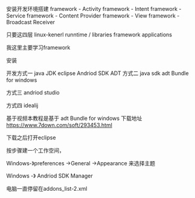 安装开发环境搭建
framework - Activity
framework - Intent
framework - Service
framework - Content Provider
framework - View
framework - Broadcast Receiver

只要这四层
linux-kenerl
runntime / libraries
framework
applications

我这里主要学习framework

安装

开发方式一
java JDK
eclipse
Andriod SDK
ADT
方式二
java sdk
adt Bundle for windows

方式三
andriod studio

方式四
idealij

基于视频本教程是基于
adt Bundle for windows
下载地址
https://www.7down.com/soft/293453.html

下载之后打开eclipse

按步骤建一个工作空间，

Windows-》preferences ->General ->Appearance
来选择主题

Windows -》 Andriod SDK Manager

电脑一直停留在addons_list-2.xml




